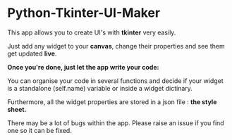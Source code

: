 # Python-Tkinter-UI-Maker
This app allows you to create UI's with **tkinter** very easily.

Just add any widget to your **canvas**, change their properties and see them get updated **live**.

__Once you're done, just let the app write your code:__

You can organise your code in several functions and decide if your widget is a standalone (self.name) variable or inside a widget dictinary. 

Furthermore, all the widget properties are stored in a json file : **the style sheet.**

There may be a lot of bugs within the app. Please raise an issue if you find one so it can be fixed.
